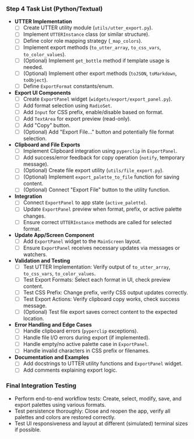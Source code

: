 
### Step 4 Task List (Python/Textual)

* **UTTER Implementation**
    * [ ] Create UTTER utility module (`utils/utter_export.py`).
    * [ ] Implement `UTTERInstance` class (or similar structure).
    * [ ] Define color role mapping strategy (`_map_colors`).
    * [ ] Implement export methods (`to_utter_array`, `to_css_vars`, `to_color_values`).
    * [ ] (Optional) Implement `get_bottle` method if template usage is needed.
    * [ ] (Optional) Implement other export methods (`toJSON`, `toMarkdown`, `toObject`).
    * [ ] Define `ExportFormat` constants/enum.
* **Export UI Components**
    * [ ] Create `ExportPanel` widget (`widgets/export/export_panel.py`).
    * [ ] Add format selection using `RadioSet`.
    * [ ] Add `Input` for CSS prefix, enable/disable based on format.
    * [ ] Add `TextArea` for export preview (read-only).
    * [ ] Add "Copy" button.
    * [ ] (Optional) Add "Export File..." button and potentially file format selection.
* **Clipboard and File Exports**
    * [ ] Implement Clipboard integration using `pyperclip` in `ExportPanel`.
    * [ ] Add success/error feedback for copy operation (`notify`, temporary message).
    * [ ] (Optional) Create file export utility (`utils/file_export.py`).
    * [ ] (Optional) Implement `export_palette_to_file` function for saving content.
    * [ ] (Optional) Connect "Export File" button to the utility function.
* **Integration**
    * [ ] Connect `ExportPanel` to app state (`active_palette`).
    * [ ] Update `ExportPanel` preview when format, prefix, or active palette changes.
    * [ ] Ensure correct `UTTERInstance` methods are called for selected format.
* **Update App/Screen Component**
    * [ ] Add `ExportPanel` widget to the `MainScreen` layout.
    * [ ] Ensure `ExportPanel` receives necessary updates via messages or watchers.
* **Validation and Testing**
    * [ ] Test UTTER Implementation: Verify output of `to_utter_array`, `to_css_vars`, `to_color_values`.
    * [ ] Test Export Formats: Select each format in UI, check preview content.
    * [ ] Test CSS Prefix: Change prefix, verify CSS output updates correctly.
    * [ ] Test Export Actions: Verify clipboard copy works, check success message.
    * [ ] (Optional) Test file export saves correct content to the expected location.
* **Error Handling and Edge Cases**
    * [ ] Handle clipboard errors (`pyperclip` exceptions).
    * [ ] Handle file I/O errors during export (if implemented).
    * [ ] Handle empty/no active palette case in `ExportPanel`.
    * [ ] Handle invalid characters in CSS prefix or filenames.
* **Documentation and Examples**
    * [ ] Add docstrings to UTTER utility functions and `ExportPanel` widget.
    * [ ] Add comments explaining export logic.

### Final Integration Testing

* Perform end-to-end workflow tests: Create, select, modify, save, and export palettes using various formats.
* Test persistence thoroughly: Close and reopen the app, verify all palettes and colors are restored correctly.
* Test UI responsiveness and layout at different (simulated) terminal sizes if possible.
